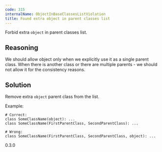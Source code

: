 ```yaml
---
code: 315
internalName: ObjectInBaseClassesListViolation
title: Found extra object in parent classes list
---
```


Forbid extra `object` in parent classes list.

## Reasoning
We should allow object only when we explicitly use it as a single
parent class. When there is another class or there are multiple
parents - we should not allow it for the consistency reasons.

## Solution
Remove extra `object` parent class from the list.

Example:

    # Correct:
    class SomeClassName(object): ...
    class SomeClassName(FirstParentClass, SecondParentClass): ...
    
    # Wrong:
    class SomeClassName(FirstParentClass, SecondParentClass, object): ...

<div class="versionadded">

0.3.0

</div>